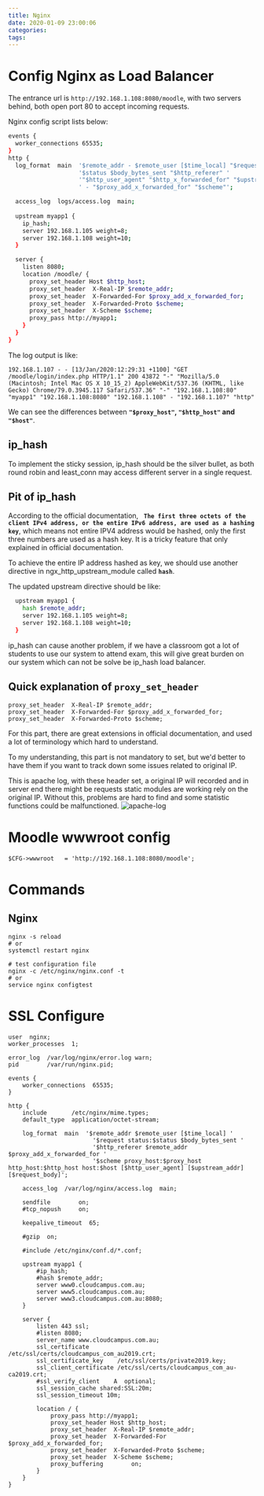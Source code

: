 ```yaml
---
title: Nginx
date: 2020-01-09 23:00:06
categories:
tags:
---
```

# Config Nginx as Load Balancer

The entrance url is `http://192.168.1.108:8080/moodle`, with two servers behind, both open port 80 to accept incoming requests.

Nginx config script lists below:

<!--more-->
```sh
events {
  worker_connections 65535;
}
http {
  log_format  main  '$remote_addr - $remote_user [$time_local] "$request" '
                    '$status $body_bytes_sent "$http_referer" '
                    '"$http_user_agent" "$http_x_forwarded_for" "$upstream_addr" "$proxy_host" "$http_host" "$host"'
                    ' - "$proxy_add_x_forwarded_for" "$scheme"';

  access_log  logs/access.log  main;
  
  upstream myapp1 {
    ip_hash;
    server 192.168.1.105 weight=8;
    server 192.168.1.108 weight=10;
  }

  server {
    listen 8080;
    location /moodle/ {
      proxy_set_header Host $http_host;
      proxy_set_header  X-Real-IP $remote_addr;
      proxy_set_header  X-Forwarded-For $proxy_add_x_forwarded_for;
      proxy_set_header  X-Forwarded-Proto $scheme;
      proxy_set_header  X-Scheme $scheme;
      proxy_pass http://myapp1;
    }
  }
}
```

The log output is like:
```
192.168.1.107 - - [13/Jan/2020:12:29:31 +1100] "GET /moodle/login/index.php HTTP/1.1" 200 43872 "-" "Mozilla/5.0 (Macintosh; Intel Mac OS X 10_15_2) AppleWebKit/537.36 (KHTML, like Gecko) Chrome/79.0.3945.117 Safari/537.36" "-" "192.168.1.108:80" "myapp1" "192.168.1.108:8080" "192.168.1.108" - "192.168.1.107" "http"
```
We can see the differences between **`"$proxy_host"`, `"$http_host"` and `"$host"`**.

## ip_hash
To implement the sticky session, ip_hash should be the silver bullet, as both round robin and least_conn may access different server in a single request.

## Pit of ip_hash

According to the official documentation, **` The first three octets of the client IPv4 address, or the entire IPv6 address, are used as a hashing key`**, which means not entire IPV4 address would be hashed, only the first three numbers are used as a hash key. It is a tricky feature that only explained in official documentation.

To achieve the entire IP address hashed as key, we should use another directive in ngx_http_upstream_module called **`hash`**.

The updated upstream directive should be like: 
``` sh
  upstream myapp1 {
    hash $remote_addr;
    server 192.168.1.105 weight=8;
    server 192.168.1.108 weight=10;
  }
```

ip_hash can cause another problem, if we have a classroom got a lot of students to use our system to attend exam, this will give great burden on our system which can not be solve be ip_hash load balancer.

## Quick explanation of `proxy_set_header`
```
proxy_set_header  X-Real-IP $remote_addr;
proxy_set_header  X-Forwarded-For $proxy_add_x_forwarded_for;
proxy_set_header  X-Forwarded-Proto $scheme;
```
For this part, there are great extensions in official documentation, and used a lot of terminology which hard to understand.

To my understanding, this part is not mandatory to set, but we'd better to have them if you want to track down some issues related to original IP.

This is apache log, with these header set, a original IP will recorded and in server end there might be requests static modules are working rely on the original IP. Without this, problems are hard to find and some statistic functions could be malfunctioned.
![apache-log](/blog/img/apache-log.jpg)


# Moodle wwwroot config

```
$CFG->wwwroot   = 'http://192.168.1.108:8080/moodle';
```

# Commands

## Nginx
```
nginx -s reload
# or
systemctl restart nginx

# test configuration file
nginx -c /etc/nginx/nginx.conf -t
# or
service nginx configtest
```


# SSL Configure

```
user  nginx;
worker_processes  1;

error_log  /var/log/nginx/error.log warn;
pid        /var/run/nginx.pid;

events {
    worker_connections  65535;
}

http {
    include       /etc/nginx/mime.types;
    default_type  application/octet-stream;

   	log_format  main  '$remote_addr $remote_user [$time_local] '
                        '$request status:$status $body_bytes_sent '
                        '$http_referer $remote_addr $proxy_add_x_forwarded_for '
                        '$scheme proxy_host:$proxy_host http_host:$http_host host:$host [$http_user_agent] [$upstream_addr] [$request_body]';

    access_log  /var/log/nginx/access.log  main;

    sendfile        on;
    #tcp_nopush     on;

    keepalive_timeout  65;

    #gzip  on;

    #include /etc/nginx/conf.d/*.conf;

    upstream myapp1 {
        #ip_hash;
        #hash $remote_addr;
        server www0.cloudcampus.com.au;
        server www5.cloudcampus.com.au;
        server www3.cloudcampus.com.au:8080;
    }

    server {
        listen 443 ssl;
        #listen 8080;
        server_name www.cloudcampus.com.au;
        ssl_certificate        /etc/ssl/certs/cloudcampus_com_au2019.crt;
        ssl_certificate_key    /etc/ssl/certs/private2019.key;
        ssl_client_certificate /etc/ssl/certs/cloudcampus_com_au-ca2019.crt;
        #ssl_verify_client    A  optional;
        ssl_session_cache shared:SSL:20m;
        ssl_session_timeout 10m;

        location / {
            proxy_pass http://myapp1;
            proxy_set_header Host $http_host;
            proxy_set_header  X-Real-IP $remote_addr;
            proxy_set_header  X-Forwarded-For $proxy_add_x_forwarded_for;
            proxy_set_header  X-Forwarded-Proto $scheme;
            proxy_set_header  X-Scheme $scheme;
            proxy_buffering        on;
        }
    }
}
```